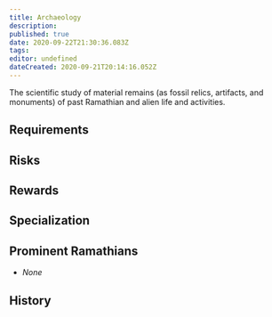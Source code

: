 ```yaml
---
title: Archaeology
description: 
published: true
date: 2020-09-22T21:30:36.083Z
tags: 
editor: undefined
dateCreated: 2020-09-21T20:14:16.052Z
---
```


The scientific study of material remains (as fossil relics, artifacts, and monuments) of past Ramathian and alien life and activities.

## Requirements

## Risks

## Rewards

## Specialization

## Prominent Ramathians

- *None*

## History

